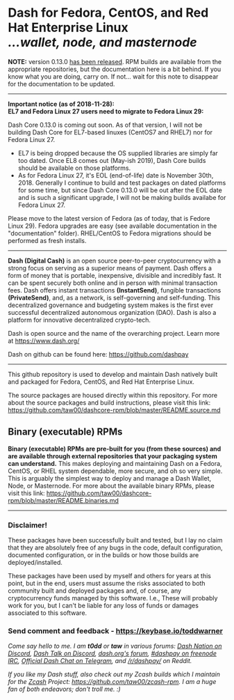 # Dash for Fedora, CentOS, and Red Hat Enterprise Linux<br />_...wallet, node, and masternode_

**NOTE:** version 0.13.0 [has been
released](https://blog.dash.org/dash-core-v0-13-on-mainnet-dc9609b0f6f9). RPM
builds are available from the appropriate repositories, but the documentation
here is a bit behind. If you know what you are doing, carry on. If not... wait
for this note to disappear for the documentation to be updated.

---

**Important notice (as of 2018-11-28):<br />EL7 and Fedora Linux 27 users need
to migrate to Fedora Linux 29:**

Dash Core 0.13.0 is coming out soon. As of that version, I will not be building
Dash Core for EL7-based linuxes (CentOS7 and RHEL7) nor for Fedora Linux 27.

* EL7 is being dropped because the OS supplied libraries are simply far too
  dated. Once EL8 comes out (May-ish 2019), Dash Core builds should be
  available on those platforms.
* As for Fedora Linux 27, it's EOL (end-of-life) date is November 30th, 2018.
  Generally I continue to build and test packages on dated platforms for some
  time, but since Dash Core 0.13.0 will be out after the EOL date and is such a
  significant upgrade, I will not be making builds availabe for Fedora Linux 27.

Please move to the latest version of Fedora (as of today, that is Fedore Linux
29). Fedora upgrades are easy (see available documentation in the
"documentation" folder). RHEL/CentOS to Fedora migrations should be performed
as fresh installs.

---

**Dash (Digital Cash)** is an open source peer-to-peer cryptocurrency with a
strong focus on serving as a superior means of payment. Dash offers a form of
money that is portable, inexpensive, divisible and incredibly fast. It can be
spent securely both online and in person with minimal transaction fees. Dash
offers instant transactions **(InstantSend)**, fungible transactions
**(PrivateSend)**, and, as a network, is self-governing and self-funding. This
decentralized governance and budgeting system makes is the first ever
successful decentralized autonomous organization (DAO). Dash is also a platform
for innovative decentralized crypto-tech.

Dash is open source and the name of the overarching project. Learn more
at https://www.dash.org/

Dash on github can be found here: https://github.com/dashpay

---

This github repository is used to develop and maintain Dash natively built
and packaged for Fedora, CentOS, and Red Hat Enterprise Linux.

The source packages are housed directly within this repository. For more about
the source packages and build instructions, please visit this link:
<https://github.com/taw00/dashcore-rpm/blob/master/README.source.md>

## Binary (executable) RPMs

**Binary (executable) RPMs are pre-built for you (from these sources) and are
available through external repositories that your packaging system can
understand.** This makes deploying and maintaining Dash on a Fedora, CentOS, or
RHEL system dependable, more secure, and oh so very simple. This is arguably
the simplest way to deploy and manage a Dash Wallet, Node, or Masternode. For
more about the available binary RPMs, please visit this link:
<https://github.com/taw00/dashcore-rpm/blob/master/README.binaries.md>

---

### Disclaimer!

These packages have been successfully built and tested, but I lay no claim that
they are absolutely free of any bugs in the code, default configuration,
documented configuration, or in the builds or how those builds are
deployed/installed.

These packages have been used by myself and others for years at this point, but
in the end, users must assume the risks associated to both community built and
deployed packages and, of course, any cryptocurrency funds managed by this
software. I.e., These will probably work for you, but I can't be liable for any
loss of funds or damages associated to this software.

### Send comment and feedback - <https://keybase.io/toddwarner>

_Come say hello to me. I am **t0dd** or **taw** in various forums:
[Dash Nation on Discord](https://dashchat.org/), [Dash Talk on Discord](http://staydashy.com/),
[dash.org's forum](https://www.dash.org/forum/),
[#dashpay on freenode IRC](http://freenode.net/),
[Official Dash Chat on Telegram](https://web.telegram.org/#/im?p=@dash_chat), and
[/r/dashpay/](https://www.reddit.com/r/dashpay) on Reddit._

_If you like my Dash stuff, also check out my Zcash builds which I maintain for
the [Zcash](https://z.cash) Project: <https://github.com/taw00/zcash-rpm>. I
am a huge fan of both endeavors; don't troll me. :)_

